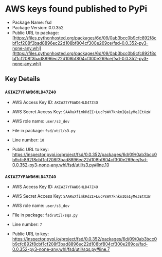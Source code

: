 # AWS keys found published to PyPi

* Package Name: fsd
* Package Version: 0.0.352
* Public URL to package: [https://files.pythonhosted.org/packages/6d/09/0ab3bcc0b9cfc892f8cbf1cf208f3bad8896ec22d108bf804cf300e269ce/fsd-0.0.352-py3-none-any.whl](https://files.pythonhosted.org/packages/6d/09/0ab3bcc0b9cfc892f8cbf1cf208f3bad8896ec22d108bf804cf300e269ce/fsd-0.0.352-py3-none-any.whl)

## Key Details

### `AKIAZ7YFAWD6HLD47Z4O`

* AWS Access Key ID: `AKIAZ7YFAWD6HLD47Z4O`
* AWS Secret Access Key: `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` 
* AWS role name: `user/s3_dev`
* File in package: `fsd/util/s3.py`
* Line number: `10`

* Public URL to key: https://inspector.pypi.io/project/fsd/0.0.352/packages/6d/09/0ab3bcc0b9cfc892f8cbf1cf208f3bad8896ec22d108bf804cf300e269ce/fsd-0.0.352-py3-none-any.whl/fsd/util/s3.py#line.10



### `AKIAZ7YFAWD6HLD47Z4O`

* AWS Access Key ID: `AKIAZ7YFAWD6HLD47Z4O`
* AWS Secret Access Key: `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` 
* AWS role name: `user/s3_dev`
* File in package: `fsd/util/sqs.py`
* Line number: `7`

* Public URL to key: https://inspector.pypi.io/project/fsd/0.0.352/packages/6d/09/0ab3bcc0b9cfc892f8cbf1cf208f3bad8896ec22d108bf804cf300e269ce/fsd-0.0.352-py3-none-any.whl/fsd/util/sqs.py#line.7



